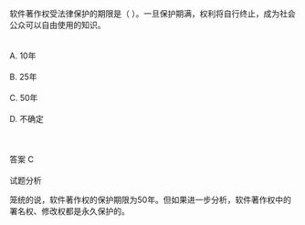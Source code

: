 <div class="detail lh2"><div>
软件著作权受法律保护的期限是（  ）。一旦保护期满，权利将自行终止，成为社会公众可以自由使用的知识。</div><br/><br/>A. 10年<br/><br/>B. 25年<br/><br/>C. 50年<br/><br/>D. 不确定<br/><br/><br/><br/>答案 C<br/><br/>试题分析<br/><p>笼统的说，软件著作权的保护期限为50年。但如果进一步分析，软件著作权中的署名权、修改权都是永久保护的。<br/></p></div>